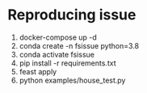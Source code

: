# Reproducing issue

1. docker-compose up -d
2. conda create -n fsissue python=3.8
3. conda activate fsissue
4. pip install -r requirements.txt
5. feast apply
6. python examples/house_test.py